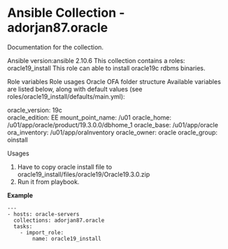 # Ansible Collection - adorjan87.oracle

Documentation for the collection.

Ansible version:ansible 2.10.6
This collection contains a roles: oracle19_install
This role can able to install oracle19c rdbms binaries.


Role variables
Role usages Oracle OFA folder structure
Available variables are listed below, along with default values (see roles/oracle19_install/defaults/main.yml):

oracle_version: 19c  
oracle_edition: EE
mount_point_name: /u01
oracle_home: /u01/app/oracle/product/19.3.0.0/dbhome_1
oracle_base: /u01/app/oracle
ora_inventory: /u01/app/oraInventory
oracle_owner: oracle
oracle_group: oinstall


Usages

1. Have to copy oracle install file to oracle19_install/files/oracle19/Oracle19.3.0.zip
2. Run it from playbook.

**Example**

```ansible
---
- hosts: oracle-servers
  collections: adorjan87.oracle
  tasks:
    - import_role:
        name: oracle19_install

```
